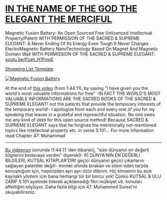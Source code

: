 # [IN THE NAME OF THE GOD THE ELEGANT THE MERCIFUL](https://www.youtube.com/watch?v=Pzah_H1FmoE)

Magnetic Fusion Battery: An Open Sourced Free Unlicenced Intellectual Property/Patent WITH PERMISSION OF THE SACRED & SUPREME ELEGANT: A Never Ending Of Its Energy Even Tough It Never Charges ElectroMagnetic Battery NanoTechnology Based On Magnet And Magnetic Domain Wall WITH PERMISSION OF THE SACRED & SUPREME ELEGANT: [youtu.be/Pzah_H1FmoE](https://youtu.be/Pzah_H1FmoE)

[Shopping List Template](https://www.amazon.com/hz/wishlist/ls/34SZNSM35FKD5?ref_=wl_share)

[![Magnetic Fusion Battery](https://user-images.githubusercontent.com/8404792/211206967-dbeaf6a5-c5d1-4a3e-9a3d-7eecf0f10a85.png)](https://www.youtube.com/watch?v=Pzah_H1FmoE)

At the end of [this video](https://youtu.be/Pzah_H1FmoE) (from 1:44:11), by saying "I have given you the world's most valuable informations for free" -IN FACT THE WORLD'S MOST VALUABLE INFORMATIONS ARE THE SACRED BOOKS OF THE SACRED & SUPREME ELEGANT!  not the patents that provide the temporary interests of the temporary world!- I apologize from each and every one of you for my speaking that leaves in a grateful and reproachful situation. No one owes me any kind of debt for this open source method! Because SACRED & SUPREME ELEGANT says that he forgives the intentionally not-mentioned topics like intellectual property etc. in verse 5:101... For more information read Chapter 47: Muhammad
______________________________________

[Bu videonun](https://youtu.be/Pzah_H1FmoE) sonunda (1:44:11 'den itibaren), "size dünyanın en değerli bilgilerini bedavaya verdim" diyerek0- Kİ DÜNYA'NIN EN DEĞERLİ BİLGİLERİ, KUTSAL KİTAPLAR'DIR! geçici dünyanın geçici çıkarlarını sağlayan patentler değil!- minnet altında bırakan ve sitem eden tarzda konuştuğum için, hepinizden ayrı ayrı özür dilerim. Hiç kimsenin bu açık kaynaklı yöntem için bana herhangi tür bir borcu yok! Çünkü KUTSAL & ULU ZARİF 5:101 ayetinde bilerek açıklamadığı fikri mülkiyet vb. konuları affettiğini söylüyor. Daha fazla bilgi için 47. Muhammed Suresi'ni okuyabilirsiniz.
